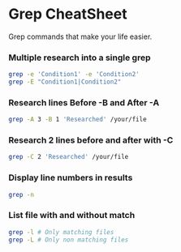 # Grep CheatSheet
Grep commands that make your life easier.

### Multiple research into a single grep
```bash
grep -e 'Condition1' -e 'Condition2'
grep -E "Condition1|Condition2"
```

### Research lines Before -B and After -A
```bash
grep -A 3 -B 1 'Researched' /your/file
```

### Research 2 lines before and after with -C
```bash
grep -C 2 'Researched' /your/file
```

### Display line numbers in results
```bash
grep -n
```

### List file with and without match
```bash
grep -l # Only matching files
grep -L # Only non matching files
```